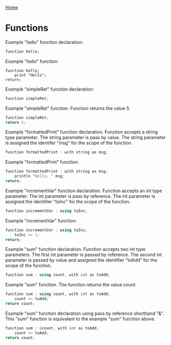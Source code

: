 [Home](https://puckowski.github.io/concert/)

# Functions

Example "hello" function declaration:

```cpp
function hello;
```

Example "hello" function:

```cp
function hello;
    print "Hello";
return;
```

Example "simpleRet" function declaration:

```cpp
function simpleRet;
```

Example "simpleRet" function. Function returns the value 5.

```cpp
function simpleRet;
return 5;
```

Example "formattedPrint" function declaration. Function accepts a string type parameter. The string parameter is pass by value. The string parameter is assigned the identifer "msg" for the scope of the function.

```cpp
function formattedPrint : with string as msg;
```

Example "formattedPrint" function:

```cpp
function formattedPrint : with string as msg;
    println "Hello, " msg;
return;
```

Example "incrementVar" function declaration. Function accepts an int type parameter. The int parameter is pass by reference. The int parameter is assigned the identifier "toInc" for the scope of the function. 

```cpp
function incrementVar : using toInc;
```

Example "incrementVar" function:

```cpp
function incrementVar : using toInc;
    toInc += 1;
return;
```

Example "sum" function declaration. Function accepts two int type parameters. The first int parameter is passed by reference. The second int parameter is passed by value and assigned the identifier "toAdd" for the scope of the function.

```cpp
function sum : using count, with int as toAdd;
```

Example "sum" function. The function returns the value count.

```cpp
function sum : using count, with int as toAdd;
    count += toAdd;
return count;
```

Example "sum" function declaration using pass by reference shorthand "&". This "sum" function is equivalent to the example "sum" function above.

```cpp
function sum : &count, with int as toAdd;
    count += toAdd;
return count;
```
